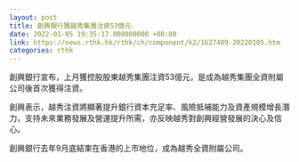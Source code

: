 ```yaml
---
layout: post
title: 創興銀行獲越秀集團注資53億元
date: 2022-01-05 19:35:17.000000000 +08:00
link: https://news.rthk.hk/rthk/ch/component/k2/1627489-20220105.htm
categories: rthk
---
```


創興銀行宣布，上月獲控股股東越秀集團注資53億元，是成為越秀集團全資附屬公司後首次獲得注資。

創興表示，越秀注資將顯著提升銀行資本充足率、風險抵補能力及資產規模增長潛力，支持未來業務發展及營運提升所需，亦反映越秀對創興經營發展的決心及信心。

創興銀行去年9月底結束在香港的上市地位，成為越秀全資附屬公司。
